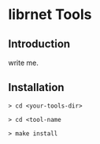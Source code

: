 # librnet Tools

## Introduction

write me.



## Installation


```
> cd <your-tools-dir>

> cd <tool-name

> make install
```

